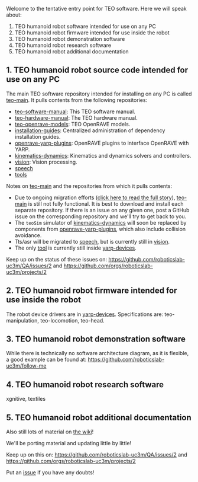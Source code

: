 Welcome to the tentative entry point for TEO software. Here we will speak about:
1. TEO humanoid robot software intended for use on any PC
2. TEO humanoid robot firmware intended for use inside the robot
3. TEO humanoid robot demonstration software
4. TEO humanoid robot research software
5. TEO humanoid robot additional documentation

## 1. TEO humanoid robot source code intended for use on any PC

The main TEO software repository intended for installing on any PC is called [teo-main](https://github.com/roboticslab-uc3m/teo-main). It pulls contents from the following repositories:

- [teo-software-manual](https://github.com/roboticslab-uc3m/teo-software-manual): This TEO software manual.
- [teo-hardware-manual](https://github.com/roboticslab-uc3m/teo-hardware-manual): The TEO hardware manual.
- [teo-openrave-models](https://github.com/roboticslab-uc3m/teo-openrave-models): TEO OpenRAVE models.
- [installation-guides](https://github.com/roboticslab-uc3m/installation-guides): Centralized administration of dependency installation guides.
- [openrave-yarp-plugins](https://github.com/roboticslab-uc3m/openrave-yarp-plugins): OpenRAVE plugins to interface OpenRAVE with YARP.
- [kinematics-dynamics](https://github.com/roboticslab-uc3m/kinematics-dynamics): Kinematics and dynamics solvers and controllers.
- [vision](https://github.com/roboticslab-uc3m/vision): Vision processing.
- [speech](https://github.com/roboticslab-uc3m/speech)
- [tools](https://github.com/roboticslab-uc3m/tools)

Notes on [teo-main](https://github.com/roboticslab-uc3m/teo-main) and the repositories from which it pulls contents:
- Due to ongoing migration efforts ([click here to read the full story](https://github.com/roboticslab-uc3m/QA/issues/2)), [teo-main](https://github.com/roboticslab-uc3m/teo-main) is still not fully functional. It is best to download and install each separate repository. If there is an issue on any given one, post a GitHub issue on the corresponding repository and we'll try to get back to you.
- The `teoSim` simulator of [kinematics-dynamics](https://github.com/roboticslab-uc3m/kinematics-dynamics) will soon be replaced by components from [openrave-yarp-plugins](https://github.com/roboticslab-uc3m/openrave-yarp-plugins), which also include collision avoidance.
- Tts/asr will be migrated to [speech](https://github.com/roboticslab-uc3m/speech), but is currently still in [vision](https://github.com/roboticslab-uc3m/vision).
- The only [tool](https://github.com/roboticslab-uc3m/tools) is currently still inside [yarp-devices](https://github.com/roboticslab-uc3m/yarp-devices).

Keep up on the status of these issues on: https://github.com/roboticslab-uc3m/QA/issues/2 and https://github.com/orgs/roboticslab-uc3m/projects/2

## 2. TEO humanoid robot firmware intended for use inside the robot
The robot device drivers are in [yarp-devices](https://github.com/roboticslab-uc3m/yarp-devices). Specifications are: teo-manipulation, teo-locomotion, teo-head.

## 3. TEO humanoid robot demonstration software
While there is technically no software architecture diagram, as it is flexible, a good example can be found at: https://github.com/roboticslab-uc3m/follow-me

## 4. TEO humanoid robot research software
xgnitive, textiles

## 5. TEO humanoid robot additional documentation
Also still lots of material on [the wiki](http://robots.uc3m.es)!

We'll be porting material and updating little by little!

Keep up on this on: https://github.com/roboticslab-uc3m/QA/issues/2 and https://github.com/orgs/roboticslab-uc3m/projects/2

Put an [issue](https://github.com/roboticslab-uc3m/teo-software-manual/issues/new) if you have any doubts!
